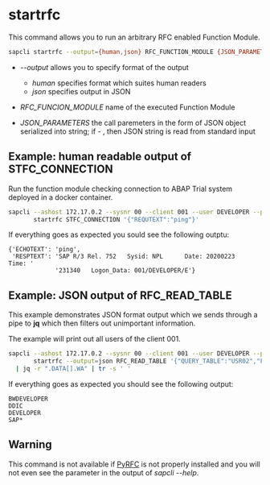 # startrfc

This command allows you to run an arbitrary RFC enabled Function Module.

```bash
sapcli startrfc --output={human,json} RFC_FUNCTION_MODULE {JSON_PARAMETERS,-}
```

* _--output_ allows you to specify format of the output
  * _human_ specifies format which suites human readers
  * _json_ specifies output in JSON

* _RFC\_FUNCION\_MODULE_ name of the executed Function Module

* _JSON\_PARAMETERS_ the call paremeters in the form of JSON object serialized
  into string; if - , then JSON string is read from standard input

## Example: human readable output of STFC\_CONNECTION

Run the function module checking connection to ABAP Trial system deployed in
a docker container.

```bash
sapcli --ashost 172.17.0.2 --sysnr 00 --client 001 --user DEVELOPER --password Down1oad \
       startrfc STFC_CONNECTION '{"REQUTEXT":"ping"}'
```

If everything goes as expected you sould see the following outptu:

```
{'ECHOTEXT': 'ping',
 'RESPTEXT': 'SAP R/3 Rel. 752   Sysid: NPL      Date: 20200223   Time: '
             '231340   Logon_Data: 001/DEVELOPER/E'}
```

## Example: JSON output of RFC\_READ\_TABLE

This example demonstrates JSON format output which we sends through a pipe to
**jq** which then filters out unimportant information.

The example will print out all users of the client 001.


```bash
sapcli --ashost 172.17.0.2 --sysnr 00 --client 001 --user DEVELOPER --password Down1oad \
       startrfc --output=json RFC_READ_TABLE '{"QUERY_TABLE":"USR02","FIELDS":["BNAME"]}' \
  | jq -r ".DATA[].WA" | tr -s ' '
```

If everything goes as expected you should see the following output:

```
BWDEVELOPER
DDIC
DEVELOPER
SAP*
```

## Warning

This command is not available if [PyRFC](https://sap.github.io/PyRFC/index.html)
is not properly installed and you will not even see the parameter in the output
of _sapcli --help_.
